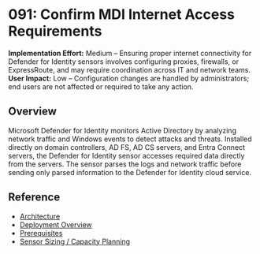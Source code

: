 # 091: Confirm MDI Internet Access Requirements
**Implementation Effort:** Medium – Ensuring proper internet connectivity for Defender for Identity sensors involves configuring proxies, firewalls, or ExpressRoute, and may require coordination across IT and network teams.  
**User Impact:** Low – Configuration changes are handled by administrators; end users are not affected or required to take any action.  

## Overview
Microsoft Defender for Identity monitors Active Directory by analyzing network traffic and Windows events to detect attacks and threats. Installed directly on domain controllers, AD FS, AD CS servers, and Entra Connect servers, the Defender for Identity sensor accesses required data directly from the servers. The sensor parses the logs and network traffic before sending only parsed information to the Defender for Identity cloud service.

## Reference
* [Architecture](https://learn.microsoft.com/defender-for-identity/architecture)  
* [Deployment Overview](https://learn.microsoft.com/defender-for-identity/deploy/deploy-defender-identity)  
* [Prerequisites](https://learn.microsoft.com/defender-for-identity/deploy/prerequisites)  
* [Sensor Sizing / Capacity Planning](https://learn.microsoft.com/defender-for-identity/deploy/capacity-planning)  

